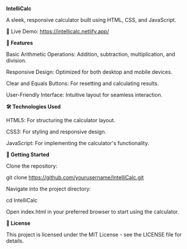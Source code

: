 **IntelliCalc**

A sleek, responsive calculator built using HTML, CSS, and JavaScript.

🔗 Live Demo: https://intellicalc.netlify.app/

**📌 Features**

Basic Arithmetic Operations: Addition, subtraction, multiplication, and division.

Responsive Design: Optimized for both desktop and mobile devices.

Clear and Equals Buttons: For resetting and calculating results.

User-Friendly Interface: Intuitive layout for seamless interaction.

**🛠️ Technologies Used**

HTML5: For structuring the calculator layout.

CSS3: For styling and responsive design.

JavaScript: For implementing the calculator's functionality.

**🚀 Getting Started**

Clone the repository:

git clone https://github.com/yourusername/IntelliCalc.git


Navigate into the project directory:

cd IntelliCalc


Open index.html in your preferred browser to start using the calculator.

**📄 License**

This project is licensed under the MIT License - see the LICENSE
 file for details.
